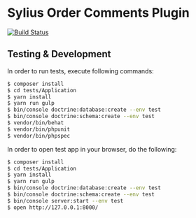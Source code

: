 # Sylius Order Comments Plugin

[![Build Status](https://travis-ci.com/Sylius/SyliusOrderCommentsPlugin.svg?token=8ZLRHEY2aPJvQgqmQCxh&branch=master)](https://travis-ci.com/Sylius/SyliusOrderCommentsPlugin)

## Testing & Development

In order to run tests, execute following commands:

```bash
$ composer install
$ cd tests/Application
$ yarn install
$ yarn run gulp
$ bin/console doctrine:database:create --env test
$ bin/console doctrine:schema:create --env test
$ vendor/bin/behat
$ vendor/bin/phpunit
$ vendor/bin/phpspec
```

In order to open test app in your browser, do the following:

```bash
$ composer install
$ cd tests/Application
$ yarn install
$ yarn run gulp
$ bin/console doctrine:database:create --env test
$ bin/console doctrine:schema:create --env test
$ bin/console server:start --env test
$ open http://127.0.0.1:8000/
```
